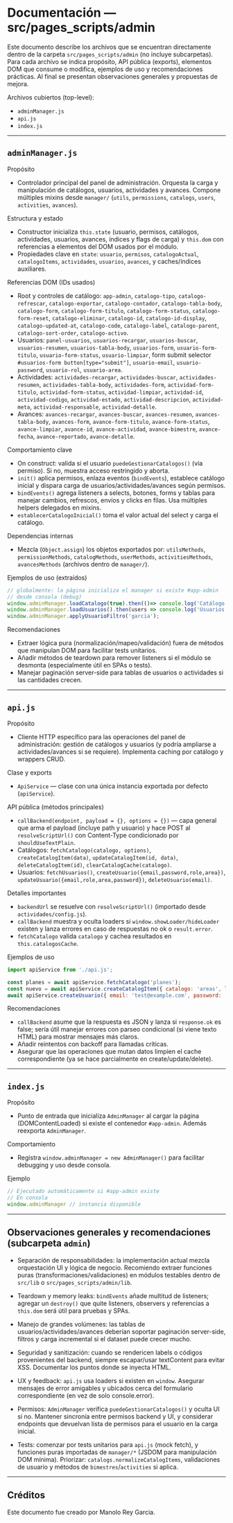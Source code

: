 # Documentación — src/pages_scripts/admin

Este documento describe los archivos que se encuentran directamente dentro de la carpeta `src/pages_scripts/admin` (no incluye subcarpetas). Para cada archivo se indica propósito, API pública (exports), elementos DOM que consume o modifica, ejemplos de uso y recomendaciones prácticas. Al final se presentan observaciones generales y propuestas de mejora.

Archivos cubiertos (top-level):
- `adminManager.js`
- `api.js`
- `index.js`

---

## `adminManager.js`

Propósito
- Controlador principal del panel de administración. Orquesta la carga y manipulación de catálogos, usuarios, actividades y avances. Compone múltiples mixins desde `manager/` (`utils`, `permissions`, `catalogs`, `users`, `activities`, `avances`).

Estructura y estado
- Constructor inicializa `this.state` (usuario, permisos, catálogos, actividades, usuarios, avances, índices y flags de carga) y `this.dom` con referencias a elementos del DOM usados por el módulo.
- Propiedades clave en `state`: `usuario`, `permisos`, `catalogoActual`, `catalogoItems`, `actividades`, `usuarios`, `avances`, y caches/índices auxiliares.

Referencias DOM (IDs usados)
- Root y controles de catálogo: `app-admin`, `catalogo-tipo`, `catalogo-refrescar`, `catalogo-exportar`, `catalogo-contador`, `catalogo-tabla-body`, `catalogo-form`, `catalogo-form-titulo`, `catalogo-form-status`, `catalogo-form-reset`, `catalogo-eliminar`, `catalogo-id`, `catalogo-id-display`, `catalogo-updated-at`, `catalogo-code`, `catalogo-label`, `catalogo-parent`, `catalogo-sort-order`, `catalogo-activo`.
- Usuarios: `panel-usuarios`, `usuarios-recargar`, `usuarios-buscar`, `usuarios-resumen`, `usuarios-tabla-body`, `usuarios-form`, `usuario-form-titulo`, `usuario-form-status`, `usuario-limpiar`, form submit selector `#usuarios-form button[type="submit"]`, `usuario-email`, `usuario-password`, `usuario-rol`, `usuario-area`.
- Actividades: `actividades-recargar`, `actividades-buscar`, `actividades-resumen`, `actividades-tabla-body`, `actividades-form`, `actividad-form-titulo`, `actividad-form-status`, `actividad-limpiar`, `actividad-id`, `actividad-codigo`, `actividad-estado`, `actividad-descripcion`, `actividad-meta`, `actividad-responsable`, `actividad-detalle`.
- Avances: `avances-recargar`, `avances-buscar`, `avances-resumen`, `avances-tabla-body`, `avances-form`, `avance-form-titulo`, `avance-form-status`, `avance-limpiar`, `avance-id`, `avance-actividad`, `avance-bimestre`, `avance-fecha`, `avance-reportado`, `avance-detalle`.

Comportamiento clave
- On construct: valida si el usuario `puedeGestionarCatalogos()` (vía permiso). Si no, muestra acceso restringido y aborta.
- `init()` aplica permisos, enlaza eventos (`bindEvents`), establece catálogo inicial y dispara carga de usuarios/actividades/avances según permisos.
- `bindEvents()` agrega listeners a selects, botones, forms y tablas para manejar cambios, refrescos, envíos y clicks en filas. Usa múltiples helpers delegados en mixins.
- `establecerCatalogoInicial()` toma el valor actual del select y carga el catálogo.

Dependencias internas
- Mezcla (`Object.assign`) los objetos exportados por: `utilsMethods`, `permissionMethods`, `catalogMethods`, `userMethods`, `activitiesMethods`, `avancesMethods` (archivos dentro de `manager/`).

Ejemplos de uso (extraídos)
```js
// globalmente: la página inicializa el manager si existe #app-admin
// desde consola (debug)
window.adminManager.loadCatalogo(true).then(()=> console.log('Catálogo recargado'));
window.adminManager.loadUsuarios().then(users => console.log('Usuarios:', users.length));
window.adminManager.applyUsuarioFiltro('garcia');
```

Recomendaciones
- Extraer lógica pura (normalización/mapeo/validación) fuera de métodos que manipulan DOM para facilitar tests unitarios.
- Añadir métodos de teardown para remover listeners si el módulo se desmonta (especialmente útil en SPAs o tests).
- Manejar paginación server-side para tablas de usuarios o actividades si las cantidades crecen.

---

## `api.js`

Propósito
- Cliente HTTP específico para las operaciones del panel de administración: gestión de catálogos y usuarios (y podría ampliarse a actividades/avances si se requiere). Implementa caching por catálogo y wrappers CRUD.

Clase y exports
- `ApiService` — clase con una única instancia exportada por defecto (`apiService`).

API pública (métodos principales)
- `callBackend(endpoint, payload = {}, options = {})` — capa general que arma el payload (incluye path y usuario) y hace POST al `resolveScriptUrl()` con Content-Type condicionado por `shouldUseTextPlain`.
- Catálogos: `fetchCatalogo(catalogo, options)`, `createCatalogItem(data)`, `updateCatalogItem(id, data)`, `deleteCatalogItem(id)`, `clearCatalogCache(catalogo)`.
- Usuarios: `fetchUsuarios()`, `createUsuario({email,password,role,area})`, `updateUsuario({email,role,area,password})`, `deleteUsuario(email)`.

Detalles importantes
- `backendUrl` se resuelve con `resolveScriptUrl()` (importado desde `actividades/config.js`).
- `callBackend` muestra y oculta loaders si `window.showLoader/hideLoader` existen y lanza errores en caso de respuestas no ok o `result.error`.
- `fetchCatalogo` valida `catalogo` y cachea resultados en `this.catalogosCache`.

Ejemplos de uso
```js
import apiService from './api.js';

const planes = await apiService.fetchCatalogo('planes');
const nuevo = await apiService.createCatalogItem({ catalogo: 'areas', label: 'Área piloto', code: 'AP' });
await apiService.createUsuario({ email: 'test@example.com', password: 'Secreto123', role: 'contribuidor', area: 'area_1' });
```

Recomendaciones
- `callBackend` asume que la respuesta es JSON y lanza si `response.ok` es false; sería útil manejar errores con parseo condicional (si viene texto HTML) para mostrar mensajes más claros.
- Añadir reintentos con backoff para llamadas críticas.
- Asegurar que las operaciones que mutan datos limpien el cache correspondiente (ya se hace parcialmente en create/update/delete).

---

## `index.js`

Propósito
- Punto de entrada que inicializa `AdminManager` al cargar la página (DOMContentLoaded) si existe el contenedor `#app-admin`. Además reexporta `AdminManager`.

Comportamiento
- Registra `window.adminManager = new AdminManager()` para facilitar debugging y uso desde consola.

Ejemplo
```js
// Ejecutado automáticamente si #app-admin existe
// En consola
window.adminManager // instancia disponible
```

---

## Observaciones generales y recomendaciones (subcarpeta `admin`)

- Separación de responsabilidades: la implementación actual mezcla orquestación UI y lógica de negocio. Recomiendo extraer funciones puras (transformaciones/validaciones) en módulos testables dentro de `src/lib` o `src/pages_scripts/admin/lib`.

- Teardown y memory leaks: `bindEvents` añade multitud de listeners; agregar un `destroy()` que quite listeners, observers y referencias a `this.dom` será útil para pruebas y SPAs.

- Manejo de grandes volúmenes: las tablas de usuarios/actividades/avances deberían soportar paginación server-side, filtros y carga incremental si el dataset puede crecer mucho.

- Seguridad y sanitización: cuando se rendericen labels o códigos provenientes del backend, siempre escapar/usar textContent para evitar XSS. Documentar los puntos donde se inyecta HTML.

- UX y feedback: `api.js` usa loaders si existen en `window`. Asegurar mensajes de error amigables y ubicados cerca del formulario correspondiente (en vez de solo console.error).

- Permisos: `AdminManager` verifica `puedeGestionarCatalogos()` y oculta UI si no. Mantener sincronía entre permisos backend y UI, y considerar endpoints que devuelvan lista de permisos para el usuario en la carga inicial.

- Tests: comenzar por tests unitarios para `api.js` (mock fetch), y funciones puras importadas de `manager/*` (JSDOM para manipulación DOM mínima). Priorizar: `catalogs.normalizeCatalogItems`, validaciones de usuario y métodos de `bimestres`/`activities` si aplica.

---

## Créditos

Este documento fue creado por Manolo Rey Garcia.



